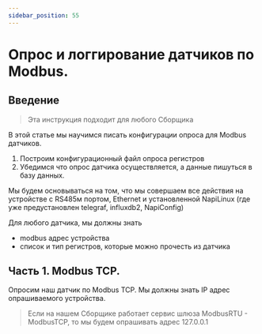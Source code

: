 ```yaml
---
sidebar_position: 55
---
```


# Опрос и логгирование датчиков по Modbus.

## Введение

> Эта инструкция подходит для любого Сборщика

В этой статье мы научимся писать конфигурации опроса для Modbus датчиков. 

1. Построим конфигурационный файл опроса регистров
2. Убедимся что опрос датчика осуществляется, а данные пишуться в базу данных.

Мы будем основываться на том, что мы совершаем все действия на устройстве с RS485м портом, Ethernet и установленной NapiLinux (где уже предустановлен telegraf, influxdb2, NapiConfig)

Для любого датчика, мы должны знать

- modbus адрес устройства
- список и тип регистров, которые можно прочесть из датчика

## Часть 1. Modbus TCP.

Опросим наш датчик по Modbus TCP. Мы должны знать IP адрес опрашиваемого устройства. 

>Если на нашем Сборщике работает сервис шлюза ModbusRTU - ModbusTCP, то мы будем опрашивать адрес 127.0.0.1

### 
